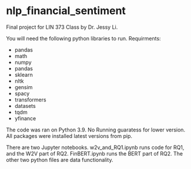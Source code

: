# nlp_financial_sentiment

Final project for LIN 373 Class by Dr. Jessy Li. 

You will need the following python libraries to run. Requirments:
- pandas
- math
- numpy
- pandas
- sklearn
- nltk
- gensim
- spacy
- transformers
- datasets
- tqdm
- yfinance


The code was ran on Python 3.9. No Running guaratess for lower version. All packages were installed latest versions from pip. 

There are two Jupyter notebooks. w2v_and_RQ1.ipynb runs code for RQ1, and the W2V part of RQ2. FinBERT.ipynb runs the BERT part of RQ2. 
The other two python files are data functionality. 
